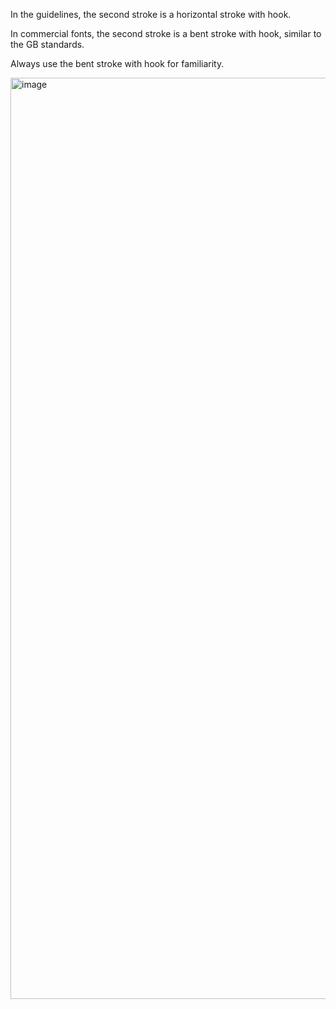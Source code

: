 In the guidelines, the second stroke is a horizontal stroke with hook.

In commercial fonts, the second stroke is a bent stroke with hook, similar to the GB standards.

Always use the bent stroke with hook for familiarity.

<img width="1474" alt="image" src="https://github.com/hfhchan/hk-font-guide/assets/8191296/2fcd9ed3-0e55-4521-be24-4b563d27487b">
